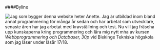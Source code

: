 ####Byline

<img src="img/me.jpg" style="float:left" Markdown=1>Jag som bygger denna website heter Anette. Jag är utbildad inom bland annat programmering för många år sedan och har arbetat som utvecklare, senaste åren har jag arbetat med kravställning och test. Nu vill jag fräscha upp kunskaperna kring programmering och lära mig nytt mha av kursen *Webbprogrammering och Databaser, 30p* vid Blekinge Tekniska högskola som jag läser under läsår 17/18.

